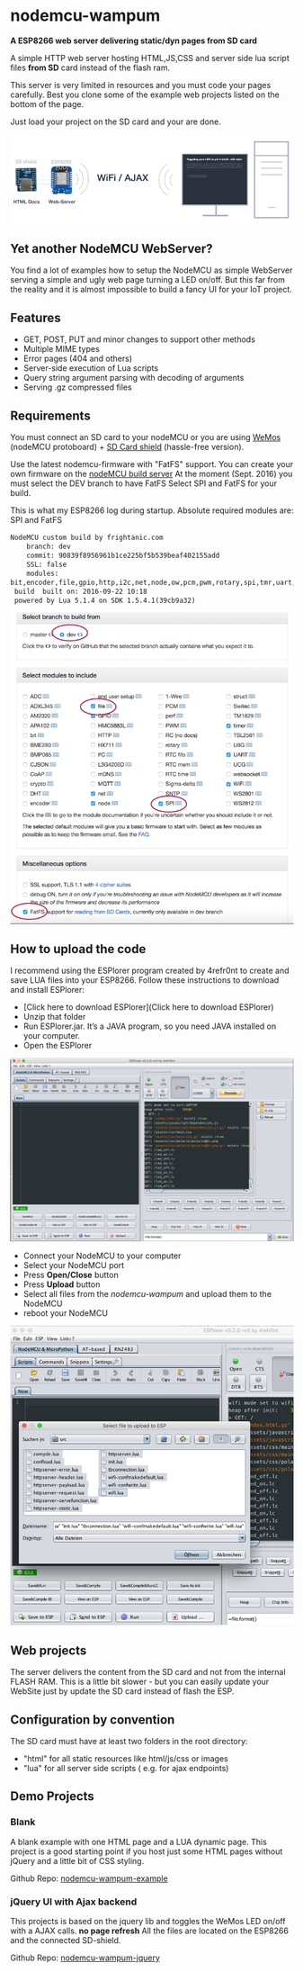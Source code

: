 # nodemcu-wampum
**A ESP8266 web server delivering static/dyn pages from SD card**

A simple HTTP web server hosting HTML,JS,CSS and server side lua script files
**from SD** card instead of the flash ram.

This server is very limited in resources and you must code your pages carefully. Best you clone 
some of the example web projects listed on the bottom of the page.

Just load your project on the SD card and your are done.


![WebServer](/teaser.png?raw=true "ESP8266 as full web server")

## Yet another NodeMCU WebServer?
You find a lot of examples how to setup the NodeMCU as simple WebServer
serving a simple and ugly web page turning a LED on/off. But this far
from the reality and it is almost impossible to build a fancy UI for your
IoT project.

## Features
 - GET, POST, PUT and minor changes to support other methods
 - Multiple MIME types
 - Error pages (404 and others)
 - Server-side execution of Lua scripts
 - Query string argument parsing with decoding of arguments
 - Serving .gz compressed files

## Requirements
You must connect an SD card to your nodeMCU or you are using
[WeMos](http://www.wemos.cc) (nodeMCU protoboard) + [SD Card shield](http://www.wemos.cc/product/micro-sd-card-shield.html) (hassle-free version).

Use the latest nodemcu-firmware with "FatFS" support. You can
create your own firmware on the [nodeMCU build server](https://nodemcu-build.com/)
At the moment (Sept. 2016) you must select the DEV branch to have FatFS
Select SPI and FatFS for your build.

This is what my ESP8266 log during startup. Absolute required modules are: SPI and FatFS
```
NodeMCU custom build by frightanic.com
	branch: dev
	commit: 90839f8956961b1ce225bf5b539beaf402155add
	SSL: false
	modules: bit,encoder,file,gpio,http,i2c,net,node,ow,pcm,pwm,rotary,spi,tmr,uart,websocket,wifi
 build 	built on: 2016-09-22 10:18
 powered by Lua 5.1.4 on SDK 1.5.4.1(39cb9a32)

```

![BuildSettings](/nodeMCU_build.png?raw=true "build settings")

## How to upload the code
I recommend using the ESPlorer program created by 4refr0nt to create and save LUA files into your ESP8266.
Follow these instructions to download and install ESPlorer:
 - [Click here to download ESPlorer](Click here to download ESPlorer)
 - Unzip that folder
 - Run ESPlorer.jar. It’s a JAVA program, so you need JAVA installed on your computer.
 - Open the ESPlorer

![ESPlorer](/esplorer.png?raw=true)
 - Connect your NodeMCU to your computer
 - Select your NodeMCU port
 - Press **Open/Close** button
 - Press **Upload** button
 - Select all files from the *nodemcu-wampum* and upload them to the NodeMCU
 - reboot your NodeMCU
 
![upload](/upload.png?raw=true)



## Web projects
The server delivers the content from the SD card and not from the internal FLASH RAM. This is a little bit 
slower - but you can easily update your WebSite just by update the SD card instead of flash the ESP.


## Configuration by convention
The SD card must have at least two folders in the root directory:
 - "html" for all static resources like html/js/css or images
 - "lua" for all server side scripts ( e.g. for ajax endpoints)

## Demo Projects

### Blank
A blank example with one HTML page and a LUA dynamic page. This project is a good starting point
if you host just some HTML pages without jQuery and a little bit of CSS styling.
 
Github Repo: [nodemcu-wampum-example](https://github.com/freegroup/nodemcu-wampum-example)

### jQuery UI with Ajax backend
This projects is based on the jquery lib and toggles the WeMos LED on/off with a AJAX calls. **no page refresh**
All the files are located on the ESP8266 and the connected SD-shield.

Github Repo: [nodemcu-wampum-jquery](https://github.com/freegroup/nodemcu-wampum-jquery)

